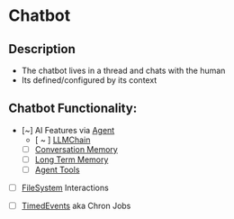 # Chatbot

## Description

- The chatbot lives in a thread and chats with the human
- Its defined/configured by its context

## Chatbot Functionality:

- [~] AI Features via [Agent](Agent.md)
    - [ ~ ] [LLMChain](LLMChain.md)
    - [ ] [Conversation Memory](ConversationMemory.md)
    - [ ] [Long Term Memory](VectorStore.md)
    - [ ] [Agent Tools](AgentTools.md)

- [ ]  [FileSystem](FileSystem.md) Interactions

- [ ]  [TimedEvents](TimedEvents.md) aka Chron Jobs

